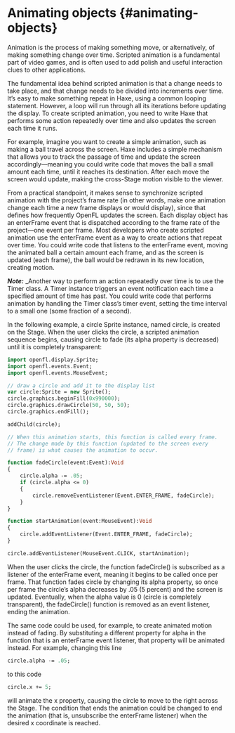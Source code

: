 # Animating objects {#animating-objects}

Animation is the process of making something move, or alternatively, of making something change over time. Scripted animation is a fundamental part of video games, and is often used to add polish and useful interaction clues to other applications.

The fundamental idea behind scripted animation is that a change needs to take place, and that change needs to be divided into increments over time. It’s easy to make something repeat in Haxe, using a common looping statement. However, a loop will run through all its iterations before updating the display. To create scripted animation, you need to write Haxe that performs some action repeatedly over time and also updates the screen each time it runs.

For example, imagine you want to create a simple animation, such as making a ball travel across the screen. Haxe includes a simple mechanism that allows you to track the passage of time and update the screen accordingly—meaning you could write code that moves the ball a small amount each time, until it reaches its destination. After each move the screen would update, making the cross-Stage motion visible to the viewer.

From a practical standpoint, it makes sense to synchronize scripted animation with the project’s frame rate (in other words, make one animation change each time a new frame displays or would display), since that defines how frequently OpenFL updates the screen. Each display object has an enterFrame event that is dispatched according to the frame rate of the project—one event per frame. Most developers who create scripted animation use the enterFrame event as a way to create actions that repeat over time. You could write code that listens to the enterFrame event, moving the animated ball a certain amount each frame, and as the screen is updated (each frame), the ball would be redrawn in its new location, creating motion.

**_Note:_** _Another way to perform an action repeatedly over time is to use the Timer class. A Timer instance triggers an event notification each time a specified amount of time has past. You could write code that performs animation by handling the Timer class’s timer event, setting the time interval to a small one (some fraction of a second).

In the following example, a circle Sprite instance, named circle, is created on the Stage. When the user clicks the circle, a scripted animation sequence begins, causing circle to fade (its alpha property is decreased) until it is completely transparent:

```haxe
import openfl.display.Sprite;
import openfl.events.Event;
import openfl.events.MouseEvent;

// draw a circle and add it to the display list
var circle:Sprite = new Sprite();
circle.graphics.beginFill(0x990000);
circle.graphics.drawCircle(50, 50, 50);
circle.graphics.endFill();

addChild(circle);

// When this animation starts, this function is called every frame.
// The change made by this function (updated to the screen every
// frame) is what causes the animation to occur.

function fadeCircle(event:Event):Void
{
	circle.alpha -= .05;
	if (circle.alpha <= 0)
	{
		circle.removeEventListener(Event.ENTER_FRAME, fadeCircle);
	}
}

function startAnimation(event:MouseEvent):Void
{
	circle.addEventListener(Event.ENTER_FRAME, fadeCircle);
}

circle.addEventListener(MouseEvent.CLICK, startAnimation);
```

When the user clicks the circle, the function fadeCircle() is subscribed as a listener of the enterFrame event, meaning it begins to be called once per frame. That function fades circle by changing its alpha property, so once per frame the circle’s alpha decreases by .05 (5 percent) and the screen is updated. Eventually, when the alpha value is 0 (circle is completely transparent), the fadeCircle() function is removed as an event listener, ending the animation.

The same code could be used, for example, to create animated motion instead of fading. By substituting a different property for alpha in the function that is an enterFrame event listener, that property will be animated instead. For example, changing this line

```haxe
circle.alpha -= .05;
```

to this code

```haxe
circle.x += 5;
```

will animate the x property, causing the circle to move to the right across the Stage. The condition that ends the animation could be changed to end the animation (that is, unsubscribe the enterFrame listener) when the desired x coordinate is reached.
